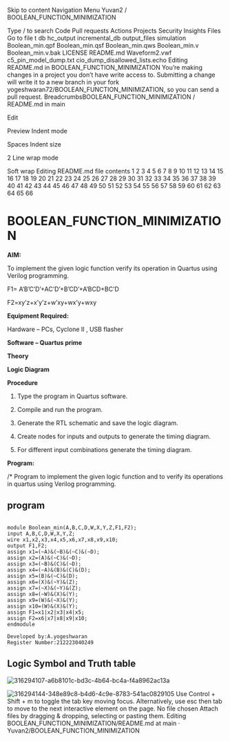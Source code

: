 Skip to content
Navigation Menu
Yuvan2
/
BOOLEAN_FUNCTION_MINIMIZATION

Type / to search
Code
Pull requests
Actions
Projects
Security
Insights
Files
Go to file
t
db
hc_output
incremental_db
output_files
simulation
Boolean_min.qpf
Boolean_min.qsf
Boolean_min.qws
Boolean_min.v
Boolean_min.v.bak
LICENSE
README.md
Waveform2.vwf
c5_pin_model_dump.txt
cio_dump_disallowed_lists.echo
Editing README.md in BOOLEAN_FUNCTION_MINIMIZATION
You’re making changes in a project you don’t have write access to. Submitting a change will write it to a new branch in your fork yogeshwaran72/BOOLEAN_FUNCTION_MINIMIZATION, so you can send a pull request.
BreadcrumbsBOOLEAN_FUNCTION_MINIMIZATION
/
README.md
in
main

Edit

Preview
Indent mode

Spaces
Indent size

2
Line wrap mode

Soft wrap
Editing README.md file contents
1
2
3
4
5
6
7
8
9
10
11
12
13
14
15
16
17
18
19
20
21
22
23
24
25
26
27
28
29
30
31
32
33
34
35
36
37
38
39
40
41
42
43
44
45
46
47
48
49
50
51
52
53
54
55
56
57
58
59
60
61
62
63
64
65
66
# BOOLEAN_FUNCTION_MINIMIZATION

**AIM:**

To implement the given logic function verify its operation in Quartus using Verilog programming.

F1= A’B’C’D’+AC’D’+B’CD’+A’BCD+BC’D 

F2=xy’z+x’y’z+w’xy+wx’y+wxy

**Equipment Required:**

Hardware – PCs, Cyclone II , USB flasher

**Software – Quartus prime**

**Theory**

**Logic Diagram**

**Procedure**

1.	Type the program in Quartus software.

2.	Compile and run the program.

3.	Generate the RTL schematic and save the logic diagram.

4.	Create nodes for inputs and outputs to generate the timing diagram.

5.	For different input combinations generate the timing diagram.


**Program:**

/* Program to implement the given logic function and to verify its operations in quartus using Verilog programming. 

## program
~~~

module Boolean_min(A,B,C,D,W,X,Y,Z,F1,F2);
input A,B,C,D,W,X,Y,Z;
wire x1,x2,x3,x4,x5,x6,x7,x8,x9,x10;
output F1,F2;
assign x1=(~A)&(~B)&(~C)&(~D);
assign x2=(A)&(~C)&(~D);
assign x3=(~B)&(C)&(~D);
assign x4=(~A)&(B)&(C)&(D);
assign x5=(B)&(~C)&(D);
assign x6=(X)&(~Y)&(Z);
assign x7=(~X)&(~Y)&(Z);
assign x8=(~W)&(X)&(Y);
assign x9=(W)&(~X)&(Y);
assign x10=(W)&(X)&(Y);
assign F1=x1|x2|x3|x4|x5;
assign F2=x6|x7|x8|x9|x10;
endmodule

Developed by:A.yogeshwaran
Register Number:212223040249
~~~

## Logic Symbol and Truth table
![316294107-a6b8101c-bd3c-4b64-bc4a-f4a8962ac13a](https://github.com/04Varsha/BOOLEAN_FUNCTION_MINIMIZATION/assets/149035374/ab520f8d-0d6f-4bb9-96e6-33968a037418)

![316294144-348e89c8-b4d6-4c9e-8783-541ac0829105](https://github.com/04Varsha/BOOLEAN_FUNCTION_MINIMIZATION/assets/149035374/21cb2aef-7529-4ced-a473-68b7a9e53d62)
Use Control + Shift + m to toggle the tab key moving focus. Alternatively, use esc then tab to move to the next interactive element on the page.
No file chosen
Attach files by dragging & dropping, selecting or pasting them.
Editing BOOLEAN_FUNCTION_MINIMIZATION/README.md at main · Yuvan2/BOOLEAN_FUNCTION_MINIMIZATION
